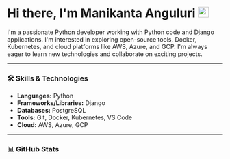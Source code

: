 # Hi there, I'm Manikanta Anguluri <img src="https://media.giphy.com/media/hvRJCLFzcasrR4ia7z/giphy.gif" width="25px">

I'm a passionate Python developer working with Python code and Django applications. I'm interested in exploring open-source tools, Docker, Kubernetes, and cloud platforms like AWS, Azure, and GCP. I'm always eager to learn new technologies and collaborate on exciting projects.

---

### 🛠️ Skills & Technologies

*   **Languages:** Python
*   **Frameworks/Libraries:** Django
*   **Databases:** PostgreSQL
*   **Tools:** Git, Docker, Kubernetes, VS Code
*   **Cloud:** AWS, Azure, GCP

---

### 📊 GitHub Stats

<p align="center">
  <img height="150em" src="https://github-readme-stats.vercel

